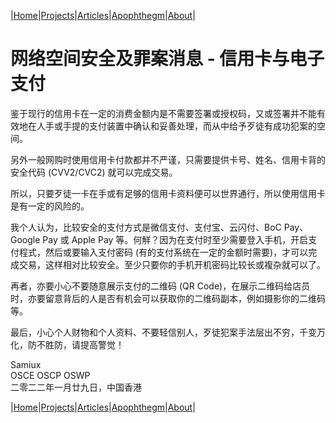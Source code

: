 |[Home](/README.md)|[Projects](/projects.md)|[Articles](/articles.md)|[Apophthegm](/apophthegm.md)|[About](/about.md)|

# 网络空间安全及罪案消息 - 信用卡与电子支付

鉴于现行的信用卡在一定的消费金额内是不需要签署或授权码，又或签署并不能有效地在人手或手提的支付装置中确认和妥善处理，而从中给予歹徒有成功犯案的空间。

另外一般网购时使用信用卡付款都并不严谨，只需要提供卡号、姓名、信用卡背的安全代码 (CVV2/CVC2) 就可以完成交易。

所以，只要歹徒一卡在手或有足够的信用卡资料便可以世界通行，所以使用信用卡是有一定的风险的。

我个人认为，比较安全的支付方式是微信支付、支付宝、云闪付、BoC Pay、Google Pay 或 Apple Pay 等。何觧？因为在支付时至少需要登入手机，开启支付程式，然后或要输入支付密码 (有的支付系统在一定的金额时需要)，才可以完成交易，这样相对比较安全。至少只要你的手机开机密码比较长或複杂就可以了。

再者，亦要小心不要随意展示支付的二维码 (QR Code)，在展示二维码给店员时，亦要留意背后的人是否有机会可以获取你的二维码副本，例如摄影你的二维码等。

最后，小心个人财物和个人资料、不要轻信别人，歹徒犯案手法层出不穷，千变万化，防不胜防，请提高警觉！

Samiux  
OSCE  OSCP  OSWP  
二零二二年一月廿九日，中国香港  

|[Home](/README.md)|[Projects](/projects.md)|[Articles](/articles.md)|[Apophthegm](/apophthegm.md)|[About](/about.md)|
